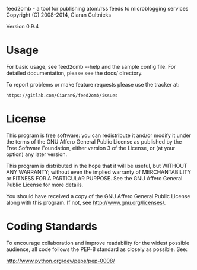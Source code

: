 
feed2omb - a tool for publishing atom/rss feeds to microblogging services
Copyright (C) 2008-2014, Ciaran Gultnieks

Version 0.9.4

# Usage

For basic usage, see feed2omb --help and the sample config file. For
detailed documentation, please see the docs/ directory.

To report problems or make feature requests please use the tracker at:

    https://gitlab.com/CiaranG/feed2omb/issues


# License

This program is free software: you can redistribute it and/or modify
it under the terms of the GNU Affero General Public License as published by
the Free Software Foundation, either version 3 of the License, or
(at your option) any later version.

This program is distributed in the hope that it will be useful,
but WITHOUT ANY WARRANTY; without even the implied warranty of
MERCHANTABILITY or FITNESS FOR A PARTICULAR PURPOSE.  See the
GNU Affero General Public License for more details.

You should have received a copy of the GNU Affero General Public License
along with this program.  If not, see <http://www.gnu.org/licenses/>.

# Coding Standards

To encourage collaboration and improve readability for the widest possible
audience, all code follows the PEP-8 standard as closely as possible. See:

  http://www.python.org/dev/peps/pep-0008/
